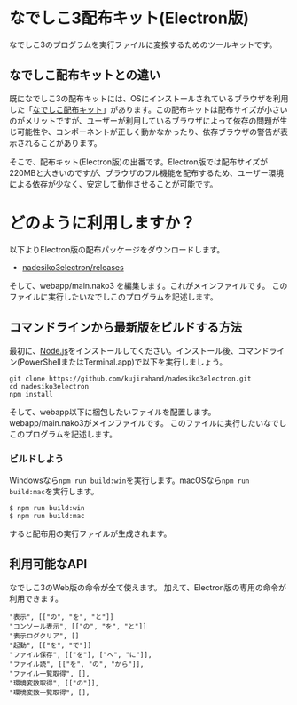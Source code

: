 # なでしこ3配布キット(Electron版)

なでしこ3のプログラムを実行ファイルに変換するためのツールキットです。

## なでしこ配布キットとの違い

既になでしこ3の配布キットには、OSにインストールされているブラウザを利用した「[なでしこ配布キット](https://github.com/kujirahand/nadesiko3webkit)」があります。この配布キットは配布サイズが小さいのがメリットですが、ユーザーが利用しているブラウザによって依存の問題が生じ可能性や、コンポーネントが正しく動かなかったり、依存ブラウザの警告が表示されることがあります。

そこで、配布キット(Electron版)の出番です。Electron版では配布サイズが220MBと大きいのですが、ブラウザのフル機能を配布するため、ユーザー環境による依存が少なく、安定して動作させることが可能です。

# どのように利用しますか？

以下よりElectron版の配布パッケージをダウンロードします。

- [nadesiko3electron/releases](https://github.com/kujirahand/nadesiko3electron/releases)

そして、webapp/main.nako3 を編集します。これがメインファイルです。
このファイルに実行したいなでしこのプログラムを記述します。

## コマンドラインから最新版をビルドする方法

最初に、[Node.js](https://nodejs.org/ja/)をインストールしてください。インストール後、コマンドライン(PowerShellまたはTerminal.app)で以下を実行しましょう。

```
git clone https://github.com/kujirahand/nadesiko3electron.git
cd nadesiko3electron
npm install
```

そして、webapp以下に梱包したいファイルを配置します。
webapp/main.nako3がメインファイルです。
このファイルに実行したいなでしこのプログラムを記述します。

### ビルドしよう

Windowsなら`npm run build:win`を実行します。macOSなら`npm run build:mac`を実行します。

```
$ npm run build:win
$ npm run build:mac
```

すると配布用の実行ファイルが生成されます。

## 利用可能なAPI

なでしこ3のWeb版の命令が全て使えます。
加えて、Electron版の専用の命令が利用できます。

```
"表示", [["の", "を", "と"]]
"コンソール表示", [["の", "を", "と"]]
"表示ログクリア", []
"起動", [["を", "で"]]
"ファイル保存", [["を"], ["へ", "に"]], 
"ファイル読", [["を", "の", "から"]], 
"ファイル一覧取得", [], 
"環境変数取得", [["の"]], 
"環境変数一覧取得", [], 
```






